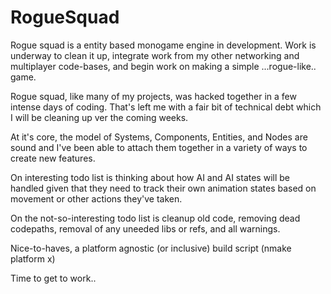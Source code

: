 # RogueSquad

Rogue squad is a entity based monogame engine in development. Work is underway to clean it up, integrate work from my other networking and multiplayer code-bases, and begin work on making a simple ...rogue-like.. game.

Rogue squad, like many of my projects, was hacked together in a few intense days of coding. That's left me with a fair bit of technical debt which I will be cleaning up ver the coming weeks. 

At it's core, the model of Systems, Components, Entities, and Nodes are sound and I've been able to attach them together in a variety of ways to create new features.

On interesting todo list is thinking about how AI and AI states will be handled given that they need to track their own animation states based on movement or other actions they've taken. 

On the not-so-interesting todo list is cleanup old code, removing dead codepaths, removal of any uneeded libs or refs, and all warnings. 

Nice-to-haves, a platform agnostic (or inclusive) build script (nmake platform x)

Time to get to work..
